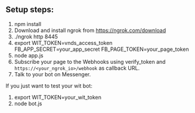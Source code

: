 ## Setup steps:

1. npm install
2. Download and install ngrok from https://ngrok.com/download
3. ./ngrok http 8445
4. export WIT_TOKEN=vnds_access_token FB_APP_SECRET=your_app_secret FB_PAGE_TOKEN=your_page_token
5. node app.js
6. Subscribe your page to the Webhooks using verify_token and `https://<your_ngrok_io>/webhook` as callback URL.
7. Talk to your bot on Messenger.

If you just want to test your wit bot:

1. export WIT_TOKEN=your_wit_token
2. node bot.js